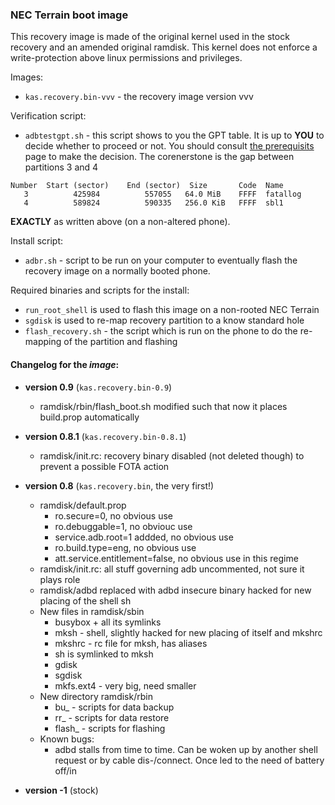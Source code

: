 ### NEC Terrain boot image

This recovery image is made of the original kernel used in the stock recovery and an amended original ramdisk. This kernel does not
enforce a write-protection above linux permissions and privileges.

Images:
* `kas.recovery.bin-vvv` - the recovery image version vvv

Verification script:
* `adbtestgpt.sh` - this script shows to you the GPT table. It is up to **YOU** to decide whether to proceed or not. You should consult [the prerequisits](exploit-pre.md) page to make the decision. The corenerstone is the gap between partitions 3 and 4
```
Number  Start (sector)    End (sector)  Size       Code  Name
   3          425984          557055   64.0 MiB    FFFF  fatallog
   4          589824          590335   256.0 KiB   FFFF  sbl1
```
**EXACTLY** as written above (on a non-altered phone).

Install script:
* `adbr.sh` - script to be run on your computer to eventually flash the recovery image on a normally booted phone.

Required binaries and scripts for the install:
* `run_root_shell` is used to flash this image on a non-rooted NEC Terrain
* `sgdisk` is used to re-map recovery partition to a know standard hole
* `flash_recovery.sh` - the script which is run on the phone to do the re-mapping of the partition and flashing

#### Changelog for the *image*:

* **version 0.9** (`kas.recovery.bin-0.9`)
  * ramdisk/rbin/flash_boot.sh modified such that now it places build.prop automatically

* **version 0.8.1** (`kas.recovery.bin-0.8.1`)
  * ramdisk/init.rc: recovery binary disabled (not deleted though) to prevent a possible FOTA action

* **version 0.8** (`kas.recovery.bin`, the very first!)
  * ramdisk/default.prop
    * ro.secure=0, no obvious use
    * ro.debuggable=1, no obviouc use
    * service.adb.root=1 addded, no obvious use
    * ro.build.type=eng, no obvious use
    * att.service.entitlement=false, no obvious use in this regime
  * ramdisk/init.rc: all stuff governing adb uncommented, not sure it plays role
  * ramdisk/adbd replaced with adbd insecure binary hacked for new placing of the shell sh
  * New files in ramdisk/sbin
    * busybox + all its symlinks
    * mksh - shell, slightly hacked for new placing of itself and mkshrc
    * mkshrc - rc file for mksh, has aliases
    * sh is symlinked to mksh
    * gdisk
    * sgdisk
    * mkfs.ext4 - very big, need smaller
  * New directory ramdisk/rbin
    * bu_ - scripts for data backup
    * rr_ - scripts for data restore
    * flash_ - scripts for flashing
  * Known bugs:
    * adbd stalls from time to time. Can be woken up by another shell request or by cable dis-/connect. Once led
    to the need of battery off/in

* **version -1** (stock)
